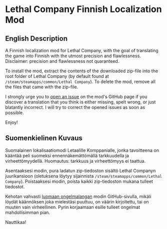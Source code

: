 # Lethal Company Finnish Localization Mod


## English Description

A Finnish localization mod for Lethal Company, with the goal of translating the game into Finnish with the utmost precision and flawlessness. Disclaimer: precision and flawlessness not quaranteed.

To install the mod, extract the contents of the downloaded zip-file into the root folder of Lethal Company (by default found at `/steam/steamapps/common/Lethal Company`).
To delete the mod, remove all the files that came with the zip-file.

I strongly urge you to [open an issue](https://github.com/AceHanded/LC-Finnish-Localization-Mod/issues) on the mod's GitHub page if you discover a translation that you think is either missing, spelt wrong, or just blatantly incorrect. I will try to correct the opened issues as soon as possible.

Enjoy!


## Suomenkielinen Kuvaus

Suomalainen lokalisaatiomodi Letaalille Komppanialle, jonka tavoitteena on kääntää peli suomeksi ennennäkemättömällä tarkkuudella ja virheettömyydellä. Huomautus: tarkkuus ja virheettömyys ei taattua.

Asentaaksesi modin, pura ladatun zip-tiedoston sisältö Lethal Companyn juurikansioon (oletuksena löytyy sijainnista `/steam/steamapps/common/Lethal Company`).
Poistaaksesi modin, poista kaikki zip-tiedoston mukana tulleet tiedostot.

Kehotan vahvasti [luomaan ongelmalangan](https://github.com/AceHanded/LC-Finnish-Localization-Mod/issues) modin GitHub-sivulla, mikäli löydät käännöksen joka mielestäsi puuttuu, on väärin kirjoitettu, tai on muuten vain virheellinen. Pyrin korjaamaan esille tulleet ongelmat mahdollisimman pian.

Nauttikaa!
